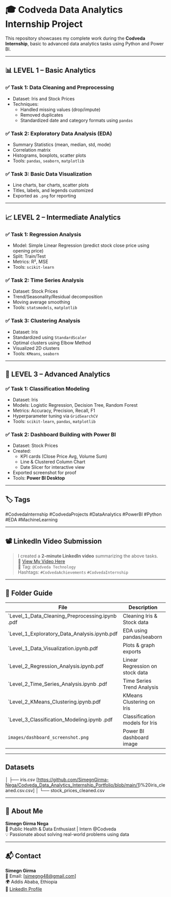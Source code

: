 # 🎓 Codveda Data Analytics Internship Project

This repository showcases my complete work during the **Codveda Internship**, basic to advanced data analytics tasks using Python and Power BI.

---

## 📊 LEVEL 1 – Basic Analytics

### ✅ Task 1: Data Cleaning and Preprocessing
- Dataset: Iris and Stock Prices
- Techniques:
  - Handled missing values (drop/impute)
  - Removed duplicates
  - Standardized date and category formats using `pandas`
   
### ✅ Task 2: Exploratory Data Analysis (EDA)
- Summary Statistics (mean, median, std, mode)
- Correlation matrix
- Histograms, boxplots, scatter plots
- Tools: `pandas`, `seaborn`, `matplotlib`

### ✅ Task 3: Basic Data Visualization
- Line charts, bar charts, scatter plots
- Titles, labels, and legends customized
- Exported as `.png` for reporting

---

## 📈 LEVEL 2 – Intermediate Analytics

### ✅ Task 1: Regression Analysis
- Model: Simple Linear Regression (predict stock close price using opening price)
- Split: Train/Test
- Metrics: R², MSE
- Tools: `scikit-learn`

### ✅ Task 2: Time Series Analysis
- Dataset: Stock Prices
- Trend/Seasonality/Residual decomposition
- Moving average smoothing
- Tools: `statsmodels`, `matplotlib`

### ✅ Task 3: Clustering Analysis
- Dataset: Iris
- Standardized using `StandardScaler`
- Optimal clusters using Elbow Method
- Visualized 2D clusters
- Tools: `KMeans`, `seaborn`

---

## 🤖 LEVEL 3 – Advanced Analytics

### ✅ Task 1: Classification Modeling
- Dataset: Iris
- Models: Logistic Regression, Decision Tree, Random Forest
- Metrics: Accuracy, Precision, Recall, F1
- Hyperparameter tuning via `GridSearchCV`
- Tools: `scikit-learn`, `pandas`, `matplotlib`

### ✅ Task 2: Dashboard Building with Power BI
- Dataset: Stock Prices
- Created:
  - KPI cards (Close Price Avg, Volume Sum)
  - Line & Clustered Column Chart
  - Date Slicer for interactive view
- Exported screenshot for proof
- Tools: **Power BI Desktop**

---

## 🏷️ Tags
#CodvedaInternship #CodvedaProjects #DataAnalytics #PowerBI #Python #EDA #MachineLearning

---

## 📽️ LinkedIn Video Submission
> I created a **2-minute LinkedIn video** summarizing the above tasks.  
> 📌 [View My Video Here](your-video-link)  
> 👤 Tag: `@Codveda Technology`  
> Hashtags: `#CodvedaAchievements` `#CodvedaInternship`

---

## 📂 Folder Guide

| File | Description |
|------|-------------|
| `Level_1_Data_Cleaning_Preprocessing.ipynb .pdf  | Cleaning Iris & Stock data |
| `Level_1_Exploratory_Data_Analysis.ipynb.pdf | EDA using pandas/seaborn |
| `Level_1_Data_Visualization.ipynb.pdf | Plots & graph exports |
| `Level_2_Regression_Analysis.ipynb.pdf | Linear Regression on stock data |
| `Level_2_Time_Series_Analysis.ipynb .pdf | Time Series Trend Analysis |
| `Level_2_KMeans_Clustering.ipynb.pdf | KMeans Clustering on Iris |
| `Level_3_Classification_Modeling.ipynb .pdf | Classification models for Iris |
| `images/dashboard_screenshot.png` | Power BI dashboard image |

---
  ##   Datasets
│ ├── iris.csv [https://github.com/SimegnGirma-Nega/Codveda_Data_Analytics_Internship_Portfolio/blob/main/1)%20iris_cleaned.csv.csv]
│ └── stock_prices_cleaned.csv
       

---


## 🙋 About Me

**Simegn Girma Nega**  
📍 Public Health & Data Enthusiast | Intern @Codveda  
💡 Passionate about solving real-world problems using data

---
## 📬 Contact

**Simegn Girma**  
📧 Email: [simegng48@gmail.com]  
🌍 Addis Ababa, Ethiopia  
🔗 [LinkedIn Profile](https://www.linkedin.com/in/simegn-girma-408b92261/)
